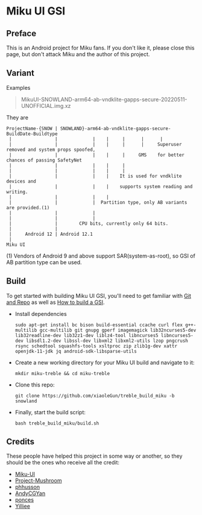# Miku UI GSI

## Preface
This is an Android project for Miku fans. If you don't like it, please close this page, but don't attack Miku and the author of this project.

## Variant
Examples
> MikuUI-SNOWLAND-arm64-ab-vndklite-gapps-secure-20220511-UNOFFICIAL.img.xz

They are
```
ProjectName-{SNOW | SNOWLAND}-arm64-ab-vndklite-gapps-secure-BuildDate-Buildtype
 |                |             |    |     |      |      |
 |                |             |    |     |      |     Superuser removed and system props spoofed, 
 |                |             |    |     |     GMS    for better chances of passing SafetyNet
 |                |             |    |     |
 |                |             |    |     |
 |                |             |    |    It is used for vndklite devices and 
 |                |             |    |    supports system reading and writing.
 |                |             |    |
 |                |             |  Partition type, only AB variants are provided.(1)
 |                |             |
 |                |             |
 |                |        CPU bits, currently only 64 bits.
 |                |
 |     Android 12 | Android 12.1
 |
Miku UI
```

(1) Vendors of Android 9 and above support SAR(system-as-root), so GSI of AB partition type can be used.

## Build
To get started with building Miku UI GSI, you'll need to get familiar with [Git and Repo](https://source.android.com/source/using-repo.html) as well as [How to build a GSI](https://github.com/phhusson/treble_experimentations/wiki/How-to-build-a-GSI%3F).
- Install dependencies
    ```
    sudo apt-get install bc bison build-essential ccache curl flex g++-multilib gcc-multilib git gnupg gperf imagemagick lib32ncurses5-dev lib32readline-dev lib32z1-dev liblz4-tool libncurses5 libncurses5-dev libsdl1.2-dev libssl-dev libxml2 libxml2-utils lzop pngcrush rsync schedtool squashfs-tools xsltproc zip zlib1g-dev xattr openjdk-11-jdk jq android-sdk-libsparse-utils
    ```
- Create a new working directory for your Miku UI build and navigate to it:
    ```
    mkdir miku-treble && cd miku-treble
    ```
- Clone this repo:
    ```
    git clone https://github.com/xiaoleGun/treble_build_miku -b snowland
    ```
- Finally, start the build script:
    ```
    bash treble_build_miku/build.sh
    ```

## Credits
These people have helped this project in some way or another, so they should be the ones who receive all the credit:
- [Miku-UI](https://github.com/Miku-UI)
- [Project-Mushroom](https://github.com/Project-Mushroom)
- [phhusson](https://github.com/phhusson)
- [AndyCGYan](https://github.com/AndyCGYan)
- [ponces](https://github.com/ponces)
- [Yilliee](https://github.com/Yilliee)
